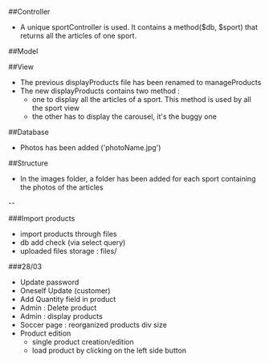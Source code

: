 ##Controller
* A unique sportController is used. It contains a method($db, $sport) that returns all the articles of one sport.

##Model

##View
* The previous displayProducts file has been renamed to manageProducts
* The new displayProducts contains two method : 
	* one to display all the articles of a sport. This method is used by all the sport view
	* the other has to display the carousel, it's the buggy one

##Database
* Photos has been added ('photoName.jpg')

##Structure
* In the images folder, a folder has been added for each sport containing the photos of the articles


--

###Import products
* import products through files
* db add check (via select query)
* 	uploaded files storage : files/

###28/03
* Update password
* Oneself Update (customer)
* Add Quantity field in product
* Admin : Delete product
* Admin : display products
* Soccer page : reorganized products div size
* Product edition 
	* single product creation/edition
	* load product by clicking on the left side button